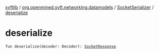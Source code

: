 [syftlib](../../index.md) / [org.openmined.syft.networking.datamodels](../index.md) / [SocketSerializer](index.md) / [deserialize](./deserialize.md)

# deserialize

`fun deserialize(decoder: Decoder): `[`SocketResponse`](../-socket-response/index.md)